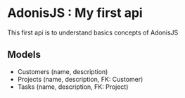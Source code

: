 # AdonisJS : My first api

This first api is to understand basics concepts of AdonisJS

## Models

- Customers (name, description)
- Projects (name, description, FK: Customer)
- Tasks (name, description, FK: Project)
